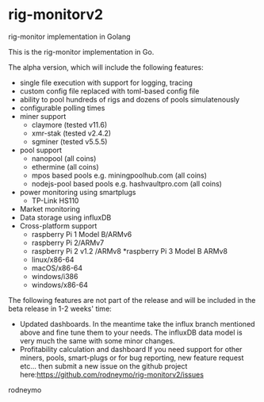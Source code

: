 # rig-monitorv2
rig-monitor implementation in Golang

This is the rig-monitor implementation in Go.  

The alpha version, which will include the following features:

* single file execution with support for logging, tracing
* custom config file replaced with toml-based config file
* ability to pool hundreds of rigs and dozens of pools simulatenously
* configurable polling times
* miner support
  * claymore (tested v11.6)
  * xmr-stak (tested v2.4.2)
  * sgminer (tested v5.5.5)
* pool support
  * nanopool (all coins)
  * ethermine (all coins)
  * mpos based pools e.g. miningpoolhub.com (all coins)
  * nodejs-pool based pools e.g. hashvaultpro.com (all coins)
* power monitoring using smartplugs
  * TP-Link HS110
* Market monitoring
* Data storage using influxDB
* Cross-platform support
  * raspberry Pi 1 Model B/ARMv6
  * raspberry Pi 2/ARMv7
  * raspberry Pi 2 v1.2 /ARMv8
  *raspberry Pi 3 Model B ARMv8
  * linux/x86-64
  * macOS/x86-64
  * windows/i386
  * windows/x86-64

The following features are not part of the release and will be included in the beta release in 1-2 weeks' time:
* Updated dashboards. In the meantime take the influx branch mentioned above and fine tune them to your needs. The influxDB data model is very much the same with some minor changes.
* Profitability calculation and dashboard
If you need support for other miners, pools, smart-plugs or for bug reporting, new feature request etc... then submit a new issue on the github project here:https://github.com/rodneymo/rig-monitorv2/issues

rodneymo
